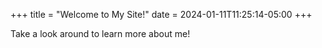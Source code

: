 +++
title = "Welcome to My Site!"
date = 2024-01-11T11:25:14-05:00
+++

Take a look around to learn more about me!